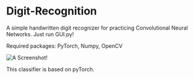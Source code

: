 # Digit-Recognition
A simple handwritten digit recognizer for practicing Convolutional Neural Networks. Just run GUI.py!

Required packages: PyTorch, Numpy, OpenCV

![A Screenshot!](https://i.imgur.com/5YQihmB.png)

This classifier is based on pyTorch.
